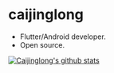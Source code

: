 # caijinglong

- Flutter/Android developer.
- Open source.

[![Caijinglong's github stats](https://github-readme-stats.vercel.app/api?username=Caijinglong)](https://github.com/anuraghazra/github-readme-stats)
